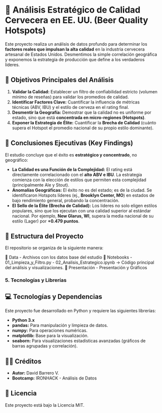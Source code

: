 # 🍺 Análisis Estratégico de Calidad Cervecera en EE. UU. (Beer Quality Hotspots)

Este proyecto realiza un análisis de datos profundo para determinar los **factores reales que impulsan la alta calidad** en la industria cervecera artesanal de Estados Unidos. Desmentimos la simple correlación geográfica y exponemos la estrategia de producción que define a los verdaderos líderes.


## 🎯 Objetivos Principales del Análisis

1.  **Validar la Calidad:** Establecer un filtro de confiabilidad estricto (volumen mínimo de reseñas) para validar los promedios de calidad.
2.  **Identificar Factores Clave:** Cuantificar la influencia de métricas técnicas (ABV, IBU) y el estilo de cerveza en el rating final.
3.  **Desmentir la Geografía:** Demostrar que la calidad no es uniforme por estado, sino que está **concentrada en micro-regiones (Hotspots)**.
4.  **Exponer la Estrategia de Élite:** Cuantificar la **Brecha de Calidad** (cuánto supera el Hotspot el promedio nacional de su propio estilo dominante).

## 📝 Conclusiones Ejecutivas (Key Findings)

El estudio concluye que el éxito es **estratégico y concentrado**, no geográfico:

* **La Calidad es una Función de la Complejidad:** El rating está directamente correlacionado con el **alto ABV e IBU**. La estrategia comienza con la elección de estilos que permiten esta complejidad (principalmente Ale y Stout).
* **Anomalías Geográficas:** El éxito no es del estado; es de la ciudad. Se identificaron Hotspots líderes (ej., **Brooklyn Center, MO**) en estados de bajo rendimiento general, probando la concentración.
* **El Sello de la Élite (Brecha de Calidad):** Los líderes no solo eligen estilos populares, sino que los ejecutan con una calidad superior al estándar nacional. Por ejemplo, **New Glarus, WI**, supera la media nacional de su estilo (Lager) por **+0.479 puntos**.

## 📁 Estructura del Proyecto

El repositorio se organiza de la siguiente manera:

📁 Data - Archivos con los datos base del estudio
📁 Notebooks - 01_Limpieza_y_Filtro.py - 02_Analisis_Estrategico.ipynb -> Código principal del análisis y visualizaciones.
📁 Presentación - Presentación y Gráficos

### 5. Tecnologías y Librerías

## 💻 Tecnologías y Dependencias

Este proyecto fue desarrollado en Python y requiere las siguientes librerías:

 * **Python 3.x**
 * **pandas:** Para manipulación y limpieza de datos.
 * **numpy:** Para operaciones numéricas.
 * **matplotlib:** Base para la visualización.
 * **seaborn:** Para visualizaciones estadísticas avanzadas (gráficos de barras agrupadas y correlación).

## 🧑‍💻 Créditos

 * **Autor:** David Barrero V.
 * **Bootcamp:** IRONHACK - Análisis de Datos

## 📜 Licencia

Este proyecto está bajo la Licencia MIT.